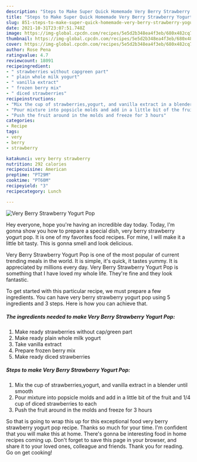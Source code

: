 ```yaml
---
description: "Steps to Make Super Quick Homemade Very Berry Strawberry Yogurt Pop"
title: "Steps to Make Super Quick Homemade Very Berry Strawberry Yogurt Pop"
slug: 851-steps-to-make-super-quick-homemade-very-berry-strawberry-yogurt-pop
date: 2021-10-31T23:07:51.748Z
image: https://img-global.cpcdn.com/recipes/5e5d2b348ea4f3eb/680x482cq70/very-berry-strawberry-yogurt-pop-recipe-main-photo.jpg
thumbnail: https://img-global.cpcdn.com/recipes/5e5d2b348ea4f3eb/680x482cq70/very-berry-strawberry-yogurt-pop-recipe-main-photo.jpg
cover: https://img-global.cpcdn.com/recipes/5e5d2b348ea4f3eb/680x482cq70/very-berry-strawberry-yogurt-pop-recipe-main-photo.jpg
author: Rose Pena
ratingvalue: 4.7
reviewcount: 18091
recipeingredient:
- " strawberries without capgreen part"
- " plain whole milk yogurt"
- " vanilla extract"
- " frozen berry mix"
- " diced strawberries"
recipeinstructions:
- "Mix the cup of strawberries,yogurt, and vanilla extract in a blender until smooth"
- "Pour mixture into popsicle molds and add in a little bit of the fruit and 1/4 cup of diced strawberries to each"
- "Push the fruit around in the molds and freeze for 3 hours"
categories:
- Recipe
tags:
- very
- berry
- strawberry

katakunci: very berry strawberry 
nutrition: 292 calories
recipecuisine: American
preptime: "PT29M"
cooktime: "PT60M"
recipeyield: "3"
recipecategory: Lunch

---
```



![Very Berry Strawberry Yogurt Pop](https://img-global.cpcdn.com/recipes/5e5d2b348ea4f3eb/680x482cq70/very-berry-strawberry-yogurt-pop-recipe-main-photo.jpg)

Hey everyone, hope you're having an incredible day today. Today, I'm gonna show you how to prepare a special dish, very berry strawberry yogurt pop. It is one of my favorites food recipes. For mine, I will make it a little bit tasty. This is gonna smell and look delicious.



Very Berry Strawberry Yogurt Pop is one of the most popular of current trending meals in the world. It is simple, it's quick, it tastes yummy. It is appreciated by millions every day. Very Berry Strawberry Yogurt Pop is something that I have loved my whole life. They're fine and they look fantastic.


To get started with this particular recipe, we must prepare a few ingredients. You can have very berry strawberry yogurt pop using 5 ingredients and 3 steps. Here is how you can achieve that.

<!--inarticleads1-->

##### The ingredients needed to make Very Berry Strawberry Yogurt Pop:

1. Make ready  strawberries without cap/green part
1. Make ready  plain whole milk yogurt
1. Take  vanilla extract
1. Prepare  frozen berry mix
1. Make ready  diced strawberries




<!--inarticleads2-->

##### Steps to make Very Berry Strawberry Yogurt Pop:

1. Mix the cup of strawberries,yogurt, and vanilla extract in a blender until smooth
1. Pour mixture into popsicle molds and add in a little bit of the fruit and 1/4 cup of diced strawberries to each
1. Push the fruit around in the molds and freeze for 3 hours




So that is going to wrap this up for this exceptional food very berry strawberry yogurt pop recipe. Thanks so much for your time. I'm confident that you will make this at home. There's gonna be interesting food in home recipes coming up. Don't forget to save this page in your browser, and share it to your loved ones, colleague and friends. Thank you for reading. Go on get cooking!
